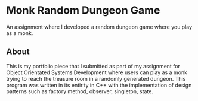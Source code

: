 <h1>Monk Random Dungeon Game</h1>
<p>An assignment where I developed a random dungeon game where you play as a monk.</p>

<h2>About</h2>
<p>
  This is my portfolio piece that I submitted as part of my assignment for Object Orientated Systems Development where users can play as a monk trying to reach the treasure room in a randomly generated dungeon. This program was written in its entirity in C++ with the implementation of design  patterns such as factory method, observer, singleton, state.
</p>

